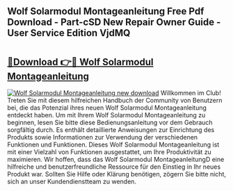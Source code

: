 ## Wolf Solarmodul Montageanleitung Free Pdf Download - Part-cSD New Repair Owner Guide - User Service Edition VjdMQ

# <h2><a href="http://df88v8z.blite.top/?on=Wolf+Solarmodul+Montageanleitung">🔗Download 👉🔴 Wolf Solarmodul Montageanleitung</a></h2>

[![Wolf Solarmodul Montageanleitung new download](https://i.imgur.com/lujVjoI.png)](http://df88v8z.blite.top/?on=Wolf+Solarmodul+Montageanleitung)
Willkommen im Club! Treten Sie mit diesem hilfreichen Handbuch der Community von Benutzern bei, die das Potenzial ihres neuen Wolf Solarmodul Montageanleitung entdeckt haben. Um mit Ihrem Wolf Solarmodul Montageanleitung zu beginnen, lesen Sie bitte diese Bedienungsanleitung vor dem Gebrauch sorgfältig durch. Es enthält detaillierte Anweisungen zur Einrichtung des Produkts sowie Informationen zur Verwendung der verschiedenen Funktionen und Funktionen. Dieses Wolf Solarmodul Montageanleitung ist mit einer Vielzahl von Funktionen ausgestattet, um Ihre Produktivität zu maximieren. Wir hoffen, dass das Wolf Solarmodul MontageanleitungD eine hilfreiche und benutzerfreundliche Ressource für den Einstieg in Ihr neues Produkt war. Sollten Sie Hilfe oder Klärung benötigen, zögern Sie bitte nicht, sich an unser Kundendienstteam zu wenden.
